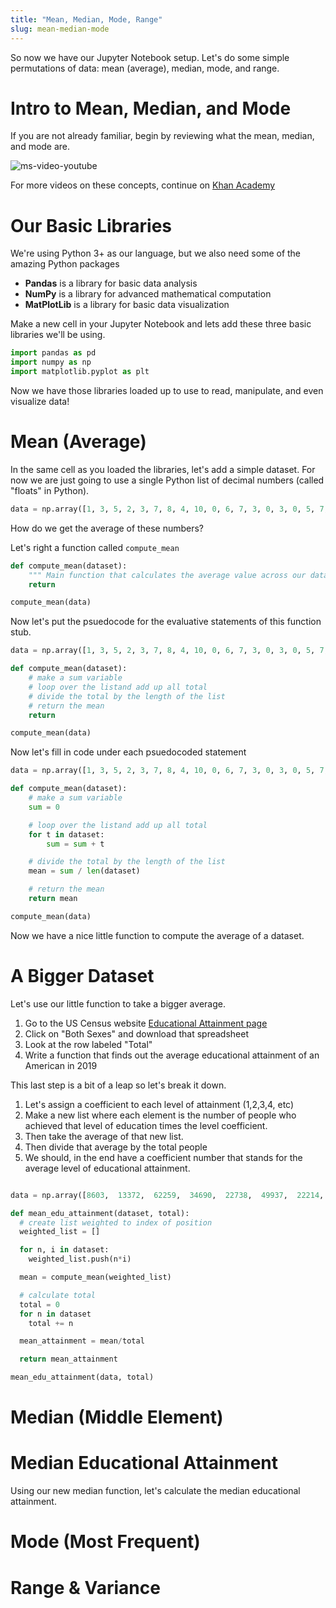 ```yaml
---
title: "Mean, Median, Mode, Range"
slug: mean-median-mode
---
```


So now we have our Jupyter Notebook setup. Let's do some simple permutations of data: mean (average), median, mode, and range.

# Intro to Mean, Median, and Mode

If you are not already familiar, begin by reviewing what the mean, median, and mode are.

![ms-video-youtube](https://www.youtube.com/watch?v=h8EYEJ32oQ8&feature=youtu.be)

For more videos on these concepts, continue on [Khan Academy](https://www.khanacademy.org/math/ap-statistics/summarizing-quantitative-data-ap/measuring-center-quantitative/v/statistics-intro-mean-median-and-mode)

# Our Basic Libraries

We're using Python 3+ as our language, but we also need some of the amazing Python packages

- **Pandas** is a library for basic data analysis
- **NumPy** is a library for advanced mathematical computation
- **MatPlotLib** is a library for basic data visualization

Make a new cell in your Jupyter Notebook and lets add these three basic libraries we'll be using.

```py
import pandas as pd
import numpy as np
import matplotlib.pyplot as plt
```

Now we have those libraries loaded up to use to read, manipulate, and even visualize data!

# Mean (Average)

In the same cell as you loaded the libraries, let's add a simple dataset. For now we are just going to use a single Python list of decimal numbers (called "floats" in Python).

```py
data = np.array([1, 3, 5, 2, 3, 7, 8, 4, 10, 0, 6, 7, 3, 0, 3, 0, 5, 7, 10, 1, 4, 9, 3])
```

How do we get the average of these numbers?

Let's right a function called `compute_mean`

```py
def compute_mean(dataset):
    """ Main function that calculates the average value across our data. """
    return

compute_mean(data)
```

Now let's put the psuedocode for the evaluative statements of this function stub.

```py
data = np.array([1, 3, 5, 2, 3, 7, 8, 4, 10, 0, 6, 7, 3, 0, 3, 0, 5, 7, 10, 1, 4, 9, 3])

def compute_mean(dataset):
    # make a sum variable
    # loop over the listand add up all total
    # divide the total by the length of the list
    # return the mean
    return

compute_mean(data)
```

Now let's fill in code under each psuedocoded statement


```py
data = np.array([1, 3, 5, 2, 3, 7, 8, 4, 10, 0, 6, 7, 3, 0, 3, 0, 5, 7, 10, 1, 4, 9, 3])

def compute_mean(dataset):
    # make a sum variable
    sum = 0

    # loop over the listand add up all total
    for t in dataset:
        sum = sum + t

    # divide the total by the length of the list
    mean = sum / len(dataset)

    # return the mean
    return mean

compute_mean(data)
```

Now we have a nice little function to compute the average of a dataset.

# A Bigger Dataset

Let's use our little function to take a bigger average.

1. Go to the US Census website [Educational Attainment page](https://www.census.gov/data/tables/2019/demo/educational-attainment/cps-detailed-tables.html)
2. Click on "Both Sexes" and download that spreadsheet
3. Look at the row labeled "Total"
4. Write a function that finds out the average educational attainment of an American in 2019

This last step is a bit of a leap so let's break it down.

1. Let's assign a coefficient to each level of attainment (1,2,3,4, etc)
1. Make a new list where each element is the number of people who achieved that level of education times the level coefficient.
1. Then take the average of that new list.
1. Then divide that average by the total people
1. We should, in the end have a coefficient number that stands for the average level of educational attainment.


```py

data = np.array([8603,	13372,	62259,	34690,	22738,	49937,	22214,	3136,	4529])

def mean_edu_attainment(dataset, total):
  # create list weighted to index of position
  weighted_list = []

  for n, i in dataset:
    weighted_list.push(n*i)

  mean = compute_mean(weighted_list)

  # calculate total
  total = 0
  for n in dataset
    total += n

  mean_attainment = mean/total

  return mean_attainment

mean_edu_attainment(data, total)

```

# Median (Middle Element)


# Median Educational Attainment

Using our new median function, let's calculate the median educational attainment.




# Mode (Most Frequent)


# Range & Variance
